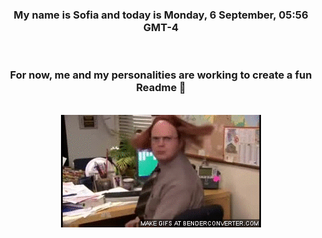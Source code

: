 


<div align="center">
<h3 >My name is Sofia and today is Monday, 6 September, 05:56 GMT-4</h3><br>
<h3 >For now, me and my personalities are working to create a fun Readme 👋
</h3><br>
<img src='img/dwight.gif' alt='working...'/>
</div>
